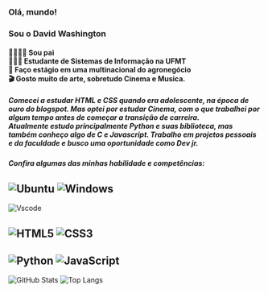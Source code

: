### Olá, mundo!
### Sou o David Washington

#### 👨🏾‍👦🏾 Sou pai <br>👨🏾‍💻 Estudante de Sistemas de Informação na UFMT <br>🌱 Faço estágio em uma multinacional do agronegócio<br>🎬 Gosto muito de arte, sobretudo Cinema e Musica.
##### Comecei a estudar HTML e CSS quando era adolescente, na época de ouro do blogspot. Mas optei por estudar Cinema, com o que trabalhei por algum tempo antes de começar a transição de carreira.<br>Atualmente estudo principalmente Python e suas biblioteca, mas também conheço algo de C e Javascript. Trabalho em projetos pessoais e da faculdade e busco uma oportunidade como Dev jr.

##### Confira algumas das minhas habilidade e competências:
 ![Ubuntu](https://img.shields.io/badge/Ubuntu-35495E?style=for-the-badge&logo=ubuntu&logoColor=2CA5E0)  ![Windows](https://img.shields.io/badge/Windows-000?style=for-the-badge&logo=windows&logoColor=2CA5E0) 
 ----
 
  ![Vscode](https://img.shields.io/badge/Vscode-007ACC?style=for-the-badge&logo=visual-studio-code&logoColor=white) 
  
   ![HTML5](https://img.shields.io/badge/HTML5-E34F26?style=for-the-badge&logo=html5&logoColor=white)  ![CSS3](https://img.shields.io/badge/CSS3-1572B6?style=for-the-badge&logo=css3&logoColor=white) 
   --
![Python](https://img.shields.io/badge/python-3670A0?style=for-the-badge&logo=python&logoColor=ffdd54)  ![JavaScript](https://img.shields.io/badge/JavaScript-F7DF1E?style=for-the-badge&logo=javascript&logoColor=black) 
 --

![GitHub Stats](https://github-readme-stats.vercel.app/api?username=afrofutureman&theme=transparent&bg_color=000&border_color=30A3DC&show_icons=true&icon_color=30A3DC&title_color=E94D5F&text_color=FFF) ![Top Langs](https://github-readme-stats-git-masterrstaa-rickstaa.vercel.app/api/top-langs/?username=afrofutureman&layout=compact&bg_color=000&border_color=30A3DC&title_color=E94D5F&text_color=FFF)

